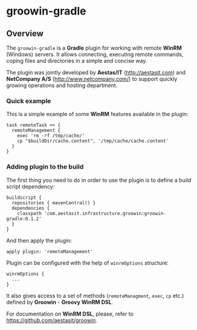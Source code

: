 # groowin-gradle

## Overview

The `groowin-gradle` is a **Gradle** plugin for working with remote **WinRM** (Windows) servers. It allows connecting, executing 
remote commands, coping files and directories in a simple and concise way.

The plugin was jointly developed by **Aestas/IT** (http://aestasit.com) and **NetCompany A/S** (http://www.netcompany.com/) 
to support quickly growing operations and hosting department.

### Quick example

This is a simple example of some **WinRM** features available in the plugin:

    task remoteTask << {
      remoteManagement {
        exec 'rm -rf /tmp/cache/'
        cp "$buildDir/cache.content", '/tmp/cache/cache.content'        
      }
    }

### Adding plugin to the build

The first thing you need to do in order to use the plugin is to define a build script dependency:

    buildscript {
      repositories { mavenCentral() }
      dependencies {
        classpath 'com.aestasit.infrastructure.groowin:groowin-gradle:0.1.2'
      }
    }

And then apply the plugin:
    
    apply plugin: 'remoteManagement'

Plugin can be configured with the help of `winrmOptions` structure:

    winrmOptions {
      ...
    }

It also gives access to a set of methods (`remoteManagment`, `exec`, `cp` etc.) defined by **Groowin** - **Groovy WinRM DSL**. 

For documentation on **WinRM DSL**, please, refer to https://github.com/aestasit/groowin.
 

